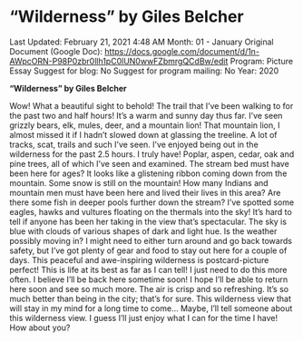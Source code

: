 # “Wilderness” by Giles Belcher

Last Updated: February 21, 2021 4:48 AM
Month: 01 - January
Original Document (Google Doc): https://docs.google.com/document/d/1n-AWpcORN-P98P0zbr0llh1pC0lUN0wwFZbmrgQCdBw/edit
Program: Picture Essay
Suggest for blog: No
Suggest for program mailing: No
Year: 2020

**“Wilderness” by Giles Belcher**

Wow! What a beautiful sight to behold! The trail that I’ve been walking to for the past two and half hours! It’s a warm and sunny day thus far. I’ve seen grizzly bears, elk, mules, deer, and a mountain lion! That mountain lion, I almost missed it if I hadn’t slowed down at glassing the treeline. A lot of tracks, scat, trails and such I’ve seen. I’ve enjoyed being out in the wilderness for the past 2.5 hours. I truly have! Poplar, aspen, cedar, oak and pine trees, all of which I’ve seen and examined. The stream bed must have been here for ages? It looks like a glistening ribbon coming down from the mountain. Some snow is still on the mountain! How many Indians and mountain men must have been here and lived their lives in this area? Are there some fish in deeper pools further down the stream? I’ve spotted some eagles, hawks and vultures floating on the thermals into the sky! It’s hard to tell if anyone has been her taking in the view that’s spectacular. The sky is blue with clouds of various shapes of dark and light hue. Is the weather possibly moving in? I might need to either turn around and go back towards safety, but I’ve got plenty of gear and food to stay out here for a couple of days. This peaceful and awe-inspiring wilderness is postcard-picture perfect! This is life at its best as far as I can tell! I just need to do this more often. I believe I’ll be back here sometime soon! I hope I’ll be able to return here soon and see so much more. The air is crisp and so refreshing. It’s so much better than being in the city; that’s for sure. This wilderness view that will stay in my mind for a long time to come… Maybe, I’ll tell someone about this wilderness view. I guess I’ll just enjoy what I can for the time I have! How about you?